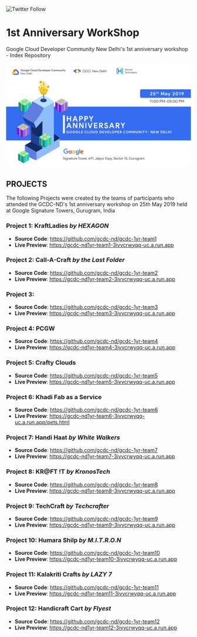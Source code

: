 <a href="https://twitter.com/intent/follow?screen_name=gcdc_nd" style="text-decoration:none"><img alt="Twitter Follow" src="https://img.shields.io/twitter/follow/gcdc_nd.svg?style=social"></a>

# 1st Anniversary WorkShop
Google Cloud Developer Community New Delhi's 1st anniversary workshop - Index Repository

![GCDC-ND's 1st Anniversary Poster](/GCDC.jpg?raw=true "GCDC-ND's 1st Anniversary Poster")

## PROJECTS

The following Projects were created by the teams of participants who attended the GCDC-ND's 1st anniversary workshop on 25th May 2019 held at Google Signature Towers, Gurugram, India

### Project 1: KraftLadies *by HEXAGON*
  - **Source Code**: https://github.com/gcdc-nd/gcdc-1yr-team1
  - **Live Preview**: https://gcdc-nd1yr-team1-3ivvcrwyqq-uc.a.run.app

### Project 2: Call-A-Craft *by the Last Folder*
  - **Source Code**: https://github.com/gcdc-nd/gcdc-1yr-team2
  - **Live Preview**: https://gcdc-nd1yr-team2-3ivvcrwyqq-uc.a.run.app

### Project 3:
  - **Source Code**: https://github.com/gcdc-nd/gcdc-1yr-team3
  - **Live Preview**: https://gcdc-nd1yr-team3-3ivvcrwyqq-uc.a.run.app

### Project 4: PCGW
  - **Source Code**: https://github.com/gcdc-nd/gcdc-1yr-team4
  - **Live Preview**: https://gcdc-nd1yr-team4-3ivvcrwyqq-uc.a.run.app

### Project 5: Crafty Clouds
  - **Source Code**: https://github.com/gcdc-nd/gcdc-1yr-team5
  - **Live Preview**: https://gcdc-nd1yr-team5-3ivvcrwyqq-uc.a.run.app

### Project 6: Khadi Fab as a Service
  - **Source Code**: https://github.com/gcdc-nd/gcdc-1yr-team6
  - **Live Preview**: https://gcdc-nd1yr-team6-3ivvcrwyqq-uc.a.run.app/pets.html
  
### Project 7: Handi Haat *by White Walkers*
  - **Source Code**: https://github.com/gcdc-nd/gcdc-1yr-team7
  - **Live Preview**: https://gcdc-nd1yr-team7-3ivvcrwyqq-uc.a.run.app

### Project 8: KR@FT !T *by KronosTech*
  - **Source Code**: https://github.com/gcdc-nd/gcdc-1yr-team8
  - **Live Preview**: https://gcdc-nd1yr-team8-3ivvcrwyqq-uc.a.run.app

### Project 9: TechCraft *by Techcrafter*
  - **Source Code**: https://github.com/gcdc-nd/gcdc-1yr-team9
  - **Live Preview**: https://gcdc-nd1yr-team9-3ivvcrwyqq-uc.a.run.app

### Project 10: Humara Shilp *by M.I.T.R.O.N*
  - **Source Code**: https://github.com/gcdc-nd/gcdc-1yr-team10
  - **Live Preview**: https://gcdc-nd1yr-team10-3ivvcrwyqq-uc.a.run.app

### Project 11: Kalakriti Crafts *by LAZY 7*
  - **Source Code**: https://github.com/gcdc-nd/gcdc-1yr-team11
  - **Live Preview**: https://gcdc-nd1yr-team11-3ivvcrwyqq-uc.a.run.app

### Project 12: Handicraft Cart *by Flyest*
  - **Source Code**: https://github.com/gcdc-nd/gcdc-1yr-team12
  - **Live Preview**: https://gcdc-nd1yr-team12-3ivvcrwyqq-uc.a.run.app
